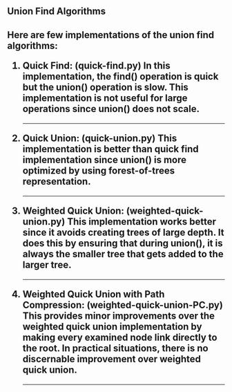 <h2>Union Find Algorithms<h2>
<p>
Here are few implementations of the union find algorithms:
<ol>
  <li>
    <b>Quick Find: (quick-find.py)</b>
In this implementation, the find() operation is quick but the union() operation is slow. This implementation is not useful for large operations since union() does not scale. 
  </li>
                <hr>
  <li>
    <b>Quick Union: (quick-union.py)</b>
This implementation is better than quick find implementation since union() is more optimized by using forest-of-trees representation. 
  </li>
                <hr>
  
  <li>
  <b>Weighted Quick Union: (weighted-quick-union.py)</b>
This implementation works better since it avoids creating trees of large depth. It does this by ensuring that during union(), it is always the smaller tree that gets added to the larger tree. 
  </li>
                <hr>
  <li>
  <b>Weighted Quick Union with Path Compression: (weighted-quick-union-PC.py)</b>
  This provides minor improvements over the weighted quick union implementation by making every examined node link directly to the root. In practical situations, there is no discernable improvement over weighted quick union. 
</li>
                <hr>
</ol>
</p>
